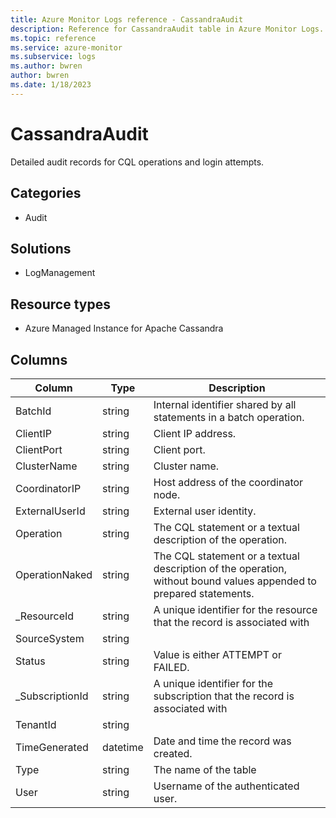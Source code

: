 ```yaml
---
title: Azure Monitor Logs reference - CassandraAudit
description: Reference for CassandraAudit table in Azure Monitor Logs.
ms.topic: reference
ms.service: azure-monitor
ms.subservice: logs
ms.author: bwren
author: bwren
ms.date: 1/18/2023
---
```


# CassandraAudit

 Detailed audit records for CQL operations and login attempts.

## Categories

- Audit
## Solutions

- LogManagement
## Resource types

- Azure Managed Instance for Apache Cassandra




## Columns

| Column | Type | Description |
| --- | --- | --- |
| BatchId | string | Internal identifier shared by all statements in a batch operation. |
| ClientIP | string | Client IP address. |
| ClientPort | string | Client port. |
| ClusterName | string | Cluster name. |
| CoordinatorIP | string | Host address of the coordinator node. |
| ExternalUserId | string | External user identity. |
| Operation | string | The CQL statement or a textual description of the operation. |
| OperationNaked | string | The CQL statement or a textual description of the operation, without bound values appended to prepared statements. |
| _ResourceId | string | A unique identifier for the resource that the record is associated with |
| SourceSystem | string |  |
| Status | string | Value is either ATTEMPT or FAILED. |
| _SubscriptionId | string | A unique identifier for the subscription that the record is associated with |
| TenantId | string |  |
| TimeGenerated | datetime | Date and time the record was created. |
| Type | string | The name of the table |
| User | string | Username of the authenticated user. |
